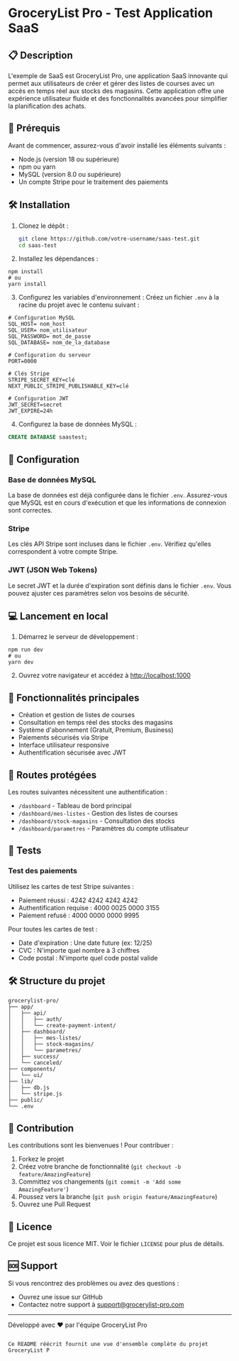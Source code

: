 # GroceryList Pro - Test Application SaaS

## 📋 Description

L'exemple de SaaS est GroceryList Pro, une application SaaS innovante qui permet aux utilisateurs de créer et gérer des listes de courses avec un accès en temps réel aux stocks des magasins. Cette application offre une expérience utilisateur fluide et des fonctionnalités avancées pour simplifier la planification des achats.

## 🚀 Prérequis

Avant de commencer, assurez-vous d'avoir installé les éléments suivants :

- Node.js (version 18 ou supérieure)
- npm ou yarn
- MySQL (version 8.0 ou supérieure)
- Un compte Stripe pour le traitement des paiements

## 🛠️ Installation

1. Clonez le dépôt :

   ```bash
   git clone https://github.com/votre-username/saas-test.git
   cd saas-test

   ```

2. Installez les dépendances :

```shellscript
npm install
# ou
yarn install
```

3. Configurez les variables d'environnement :
   Créez un fichier `.env` à la racine du projet avec le contenu suivant :

```plaintext
# Configuration MySQL
SQL_HOST= nom_host
SQL_USER= nom_utilisateur
SQL_PASSWORD= mot_de_passe
SQL_DATABASE= nom_de_la_database

# Configuration du serveur
PORT=0000

# Clés Stripe
STRIPE_SECRET_KEY=clé
NEXT_PUBLIC_STRIPE_PUBLISHABLE_KEY=clé

# Configuration JWT
JWT_SECRET=secret
JWT_EXPIRE=24h
```

4. Configurez la base de données MySQL :

```sql
CREATE DATABASE saastest;
```

## 🔧 Configuration

### Base de données MySQL

La base de données est déjà configurée dans le fichier `.env`. Assurez-vous que MySQL est en cours d'exécution et que les informations de connexion sont correctes.

### Stripe

Les clés API Stripe sont incluses dans le fichier `.env`. Vérifiez qu'elles correspondent à votre compte Stripe.

### JWT (JSON Web Tokens)

Le secret JWT et la durée d'expiration sont définis dans le fichier `.env`. Vous pouvez ajuster ces paramètres selon vos besoins de sécurité.

## 💻 Lancement en local

1. Démarrez le serveur de développement :

```shellscript
npm run dev
# ou
yarn dev
```

2. Ouvrez votre navigateur et accédez à [http://localhost:1000](http://localhost:1000)

## 📱 Fonctionnalités principales

- Création et gestion de listes de courses
- Consultation en temps réel des stocks des magasins
- Système d'abonnement (Gratuit, Premium, Business)
- Paiements sécurisés via Stripe
- Interface utilisateur responsive
- Authentification sécurisée avec JWT

## 🔐 Routes protégées

Les routes suivantes nécessitent une authentification :

- `/dashboard` - Tableau de bord principal
- `/dashboard/mes-listes` - Gestion des listes de courses
- `/dashboard/stock-magasins` - Consultation des stocks
- `/dashboard/parametres` - Paramètres du compte utilisateur

## 🧪 Tests

### Test des paiements

Utilisez les cartes de test Stripe suivantes :

- Paiement réussi : 4242 4242 4242 4242
- Authentification requise : 4000 0025 0000 3155
- Paiement refusé : 4000 0000 0000 9995

Pour toutes les cartes de test :

- Date d'expiration : Une date future (ex: 12/25)
- CVC : N'importe quel nombre à 3 chiffres
- Code postal : N'importe quel code postal valide

## 🛠️ Structure du projet

```plaintext
grocerylist-pro/
├── app/
│   ├── api/
│   │   ├── auth/
│   │   └── create-payment-intent/
│   ├── dashboard/
│   │   ├── mes-listes/
│   │   ├── stock-magasins/
│   │   └── parametres/
│   ├── success/
│   └── canceled/
├── components/
│   └── ui/
├── lib/
│   ├── db.js
│   └── stripe.js
├── public/
└── .env
```

## 🤝 Contribution

Les contributions sont les bienvenues ! Pour contribuer :

1. Forkez le projet
2. Créez votre branche de fonctionnalité (`git checkout -b feature/AmazingFeature`)
3. Committez vos changements (`git commit -m 'Add some AmazingFeature'`)
4. Poussez vers la branche (`git push origin feature/AmazingFeature`)
5. Ouvrez une Pull Request

## 📝 Licence

Ce projet est sous licence MIT. Voir le fichier `LICENSE` pour plus de détails.

## 🆘 Support

Si vous rencontrez des problèmes ou avez des questions :

- Ouvrez une issue sur GitHub
- Contactez notre support à [support@grocerylist-pro.com](mailto:support@grocerylist-pro.com)

---

Développé avec ❤️ par l'équipe GroceryList Pro

```plaintext

Ce README réécrit fournit une vue d'ensemble complète du projet GroceryList P
```
